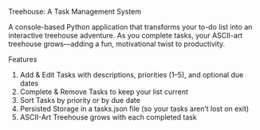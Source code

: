 Treehouse: A Task Management System

A console-based Python application that transforms your to-do list into an interactive treehouse adventure. As you complete tasks, your ASCII-art treehouse grows—adding a fun, motivational twist to productivity.



Features

1. Add & Edit Tasks with descriptions, priorities (1–5), and optional due dates
2. Complete & Remove Tasks to keep your list current
3. Sort Tasks by priority or by due date
4. Persisted Storage in a tasks.json file (so your tasks aren’t lost on exit)
5. ASCII-Art Treehouse grows with each completed task
